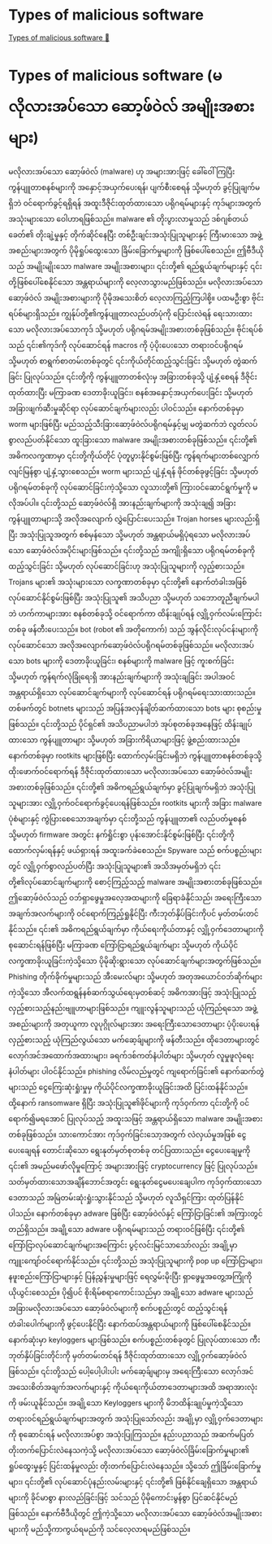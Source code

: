 # Types of malicious software

[Types of malicious software 🔗](https://www.coursera.org/learn/advanced-cybersecurity-concepts-and-capstone-project/lecture/d3yx1/types-of-malicious-software)

# Types of malicious software (မလိုလားအပ်သော ဆော့ဖ်ဝဲလ် အမျိုးအစားများ)

မလိုလားအပ်သော ဆော့ဖ်ဝဲလ် (malware) ဟု အများအားဖြင့် ခေါ်ဝေါ်ကြပြီး ကွန်ပျူတာစနစ်များကို အနှောင့်အယှက်ပေးရန်၊ ပျက်စီးစေရန် သို့မဟုတ် ခွင့်ပြုချက်မရှိဘဲ ဝင်ရောက်ခွင့်ရရှိရန် အထူးဒီဇိုင်းထုတ်ထားသော ပရိုဂရမ်များနှင့် ကုဒ်များအတွက် အသုံးများသော ဝေါဟာရဖြစ်သည်။ malware ၏ တိုးပွားလာမှုသည် ဒစ်ဂျစ်တယ်ခေတ်၏ တိုးချဲ့မှုနှင့် တိုက်ဆိုင်နေပြီး တစ်ဦးချင်းအသုံးပြုသူများနှင့် ကြီးမားသော အဖွဲ့အစည်းများအတွက် ပိုမိုရှုပ်ထွေးသော ခြိမ်းခြောက်မှုများကို ဖြစ်ပေါ်စေသည်။ ဤဗီဒီယိုသည် အမျိုးမျိုးသော malware အမျိုးအစားများ၊ ၎င်းတို့၏ ရည်ရွယ်ချက်များနှင့် ၎င်းတို့ဖြစ်ပေါ်စေနိုင်သော အန္တရာယ်များကို လေ့လာသွားမည်ဖြစ်သည်။ မလိုလားအပ်သော ဆော့ဖ်ဝဲလ် အမျိုးအစားများကို ပိုမိုအသေးစိတ် လေ့လာကြည့်ကြပါစို့။ ပထမဦးစွာ ဗိုင်းရပ်စ်များရှိသည်။ ကျွန်ုပ်တို့၏ကွန်ပျူတာလည်ပတ်ပုံကို ပြောင်းလဲရန် ရေးသားထားသော မလိုလားအပ်သောကုဒ် သို့မဟုတ် ပရိုဂရမ်အမျိုးအစားတစ်ခုဖြစ်သည်။ ဗိုင်းရပ်စ်သည် ၎င်း၏ကုဒ်ကို လုပ်ဆောင်ရန် macros ကို ပံ့ပိုးပေးသော တရားဝင်ပရိုဂရမ် သို့မဟုတ် စာရွက်စာတမ်းတစ်ခုတွင် ၎င်းကိုယ်တိုင်ထည့်သွင်းခြင်း သို့မဟုတ် တွဲဆက်ခြင်း ပြုလုပ်သည်။ ၎င်းတို့ကို ကွန်ပျူတာတစ်လုံးမှ အခြားတစ်ခုသို့ ပျံ့နှံ့စေရန် ဒီဇိုင်းထုတ်ထားပြီး မကြာခဏ ဒေတာခိုးယူခြင်း၊ စနစ်အနှောင့်အယှက်ပေးခြင်း သို့မဟုတ် အခြားဖျက်ဆီးမှုဆိုင်ရာ လုပ်ဆောင်ချက်များလည်း ပါဝင်သည်။ နောက်တစ်ခုမှာ worm များဖြစ်ပြီး မည်သည့်သီးခြားဆော့ဖ်ဝဲလ်ပရိုဂရမ်နှင့်မျှ မတွဲဆက်ဘဲ လွတ်လပ်စွာလည်ပတ်နိုင်သော ထူးခြားသော malware အမျိုးအစားတစ်ခုဖြစ်သည်။ ၎င်းတို့၏ အဓိကလက္ခဏာမှာ ၎င်းတို့ကိုယ်တိုင် ပုံတူပွားနိုင်စွမ်းဖြစ်ပြီး ကွန်ရက်များတစ်လျှောက် လျင်မြန်စွာ ပျံ့နှံ့သွားစေသည်။ worm များသည် ပျံ့နှံ့ရန် ဖိုင်တစ်ခုဖွင့်ခြင်း သို့မဟုတ် ပရိုဂရမ်တစ်ခုကို လုပ်ဆောင်ခြင်းကဲ့သို့သော လူသားတို့၏ ကြားဝင်ဆောင်ရွက်မှုကို မလိုအပ်ပါ။ ၎င်းတို့သည် ဆော့ဖ်ဝဲလ်ရှိ အားနည်းချက်များကို အသုံးချ၍ အခြားကွန်ပျူတာများသို့ အလိုအလျောက် လွှဲပြောင်းပေးသည်။ Trojan horses များလည်းရှိပြီး အသုံးပြုသူအတွက် စစ်မှန်သော သို့မဟုတ် အန္တရာယ်မရှိပုံရသော မလိုလားအပ်သော ဆော့ဖ်ဝဲလ်အပိုင်းများဖြစ်သည်။ ၎င်းတို့သည် အကျိုးရှိသော ပရိုဂရမ်တစ်ခုကို ထည့်သွင်းခြင်း သို့မဟုတ် လုပ်ဆောင်ခြင်းဟု အသုံးပြုသူများကို လှည့်စားသည်။ Trojans များ၏ အသုံးများသော လက္ခဏာတစ်ခုမှာ ၎င်းတို့၏ နောက်တံခါးအဖြစ် လုပ်ဆောင်နိုင်စွမ်းဖြစ်ပြီး အသုံးပြုသူ၏ အသိပညာ သို့မဟုတ် သဘောတူညီချက်မပါဘဲ ဟက်ကာများအား စနစ်တစ်ခုသို့ ဝင်ရောက်ကာ ထိန်းချုပ်ရန် လျှို့ဝှက်လမ်းကြောင်းတစ်ခု ဖန်တီးပေးသည်။ bot (robot ၏ အတိုကောက်) သည် အွန်လိုင်းလုပ်ငန်းများကို လုပ်ဆောင်သော အလိုအလျောက်ဆော့ဖ်ဝဲလ်ပရိုဂရမ်တစ်ခုဖြစ်သည်။ မလိုလားအပ်သော bots များကို ဒေတာခိုးယူခြင်း၊ စနစ်များကို malware ဖြင့် ကူးစက်ခြင်း သို့မဟုတ် ကွန်ရက်လုံခြုံရေးရှိ အားနည်းချက်များကို အသုံးချခြင်း အပါအဝင် အန္တရာယ်ရှိသော လုပ်ဆောင်ချက်များကို လုပ်ဆောင်ရန် ပရိုဂရမ်ရေးသားထားသည်။ တစ်ဖက်တွင် botnets များသည် အပြန်အလှန်ချိတ်ဆက်ထားသော bots များ စုစည်းမှုဖြစ်သည်။ ၎င်းတို့သည် ပိုင်ရှင်၏ အသိပညာမပါဘဲ အုပ်စုတစ်ခုအနေဖြင့် ထိန်းချုပ်ထားသော ကွန်ပျူတာများ သို့မဟုတ် အခြားကိရိယာများဖြင့် ဖွဲ့စည်းထားသည်။ နောက်တစ်ခုမှာ rootkits များဖြစ်ပြီး ထောက်လှမ်းခြင်းမရှိဘဲ ကွန်ပျူတာစနစ်တစ်ခုသို့ ထိုးဖောက်ဝင်ရောက်ရန် ဒီဇိုင်းထုတ်ထားသော မလိုလားအပ်သော ဆော့ဖ်ဝဲလ်အမျိုးအစားတစ်ခုဖြစ်သည်။ ၎င်းတို့၏ အဓိကရည်ရွယ်ချက်မှာ ခွင့်ပြုချက်မရှိဘဲ အသုံးပြုသူများအား လျှို့ဝှက်ဝင်ရောက်ခွင့်ပေးရန်ဖြစ်သည်။ rootkits များကို အခြား malware ပုံစံများနှင့် ကွဲပြားစေသောအချက်မှာ ၎င်းတို့သည် ကွန်ပျူတာ၏ လည်ပတ်မှုစနစ် သို့မဟုတ် firmware အတွင်း နက်ရှိုင်းစွာ ပုန်းအောင်းနိုင်စွမ်းဖြစ်ပြီး ၎င်းတို့ကို ထောက်လှမ်းရန်နှင့် ဖယ်ရှားရန် အထူးခက်ခဲစေသည်။ Spyware သည် စက်ပစ္စည်းများတွင် လျှို့ဝှက်စွာလည်ပတ်ပြီး အသုံးပြုသူများ၏ အသိအမှတ်မရှိဘဲ ၎င်းတို့၏လုပ်ဆောင်ချက်များကို စောင့်ကြည့်သည့် malware အမျိုးအစားတစ်ခုဖြစ်သည်။ ဤဆော့ဖ်ဝဲလ်သည် ဝဘ်ရှာဖွေမှုအလေ့အထများကို ခြေရာခံနိုင်သည်၊ အရေးကြီးသောအချက်အလက်များကို ဝင်ရောက်ကြည့်ရှုနိုင်ပြီး ကီးဘုတ်နှိပ်ခြင်းကိုပင် မှတ်တမ်းတင်နိုင်သည်။ ၎င်း၏ အဓိကရည်ရွယ်ချက်မှာ ကိုယ်ရေးကိုယ်တာနှင့် လျှို့ဝှက်ဒေတာများကို စုဆောင်းရန်ဖြစ်ပြီး မကြာခဏ ကြော်ငြာရည်ရွယ်ချက်များ သို့မဟုတ် ကိုယ်ပိုင်လက္ခဏာခိုးယူခြင်းကဲ့သို့သော ပိုမိုဆိုးရွားသော လုပ်ဆောင်ချက်များအတွက်ဖြစ်သည်။ Phishing တိုက်ခိုက်မှုများသည် အီးမေးလ်များ သို့မဟုတ် အတုအယောင်ဝဘ်ဆိုက်များကဲ့သို့သော အီလက်ထရွန်နစ်ဆက်သွယ်ရေးမှတစ်ဆင့် အဓိကအားဖြင့် အသုံးပြုသည့် လှည့်စားသည့်နည်းဗျူဟာများဖြစ်သည်။ ကျူးလွန်သူများသည် ယုံကြည်ရသော အဖွဲ့အစည်းများကို အတုယူကာ လူပုဂ္ဂိုလ်များအား အရေးကြီးသောဒေတာများ ပံ့ပိုးပေးရန် လှည့်စားသည့် ယုံကြည်လွယ်သော မက်ဆေ့ခ်ျများကို ဖန်တီးသည်။ ထိုဒေတာများတွင် လော့ဂ်အင်အထောက်အထားများ၊ ခရက်ဒစ်ကတ်နံပါတ်များ သို့မဟုတ် လူမှုဖူလုံရေးနံပါတ်များ ပါဝင်နိုင်သည်။ phishing လိမ်လည်မှုတွင် ကျရောက်ခြင်း၏ နောက်ဆက်တွဲများသည် ငွေကြေးဆုံးရှုံးမှုမှ ကိုယ်ပိုင်လက္ခဏာခိုးယူခြင်းအထိ ပြင်းထန်နိုင်သည်။ ထို့နောက် ransomware ရှိပြီး အသုံးပြုသူ၏ဖိုင်များကို ကုဒ်ဝှက်ကာ ၎င်းတို့ကို ဝင်ရောက်၍မရအောင် ပြုလုပ်သည့် အထူးသဖြင့် အန္တရာယ်ရှိသော malware အမျိုးအစားတစ်ခုဖြစ်သည်။ သားကောင်အား ကုဒ်ဝှက်ခြင်းသော့အတွက် လဲလှယ်မှုအဖြစ် ငွေပေးချေရန် တောင်းဆိုသော ရွေးနုတ်မှတ်စုတစ်ခု တင်ပြထားသည်။ ငွေပေးချေမှုကို ၎င်း၏ အမည်မဖော်လိုမှုကြောင့် အများအားဖြင့် cryptocurrency ဖြင့် ပြုလုပ်သည်။ သတ်မှတ်ထားသောအချိန်ဘောင်အတွင်း ရွေးနုတ်ငွေမပေးချေပါက ကုဒ်ဝှက်ထားသောဒေတာသည် အမြဲတမ်းဆုံးရှုံးသွားနိုင်သည် သို့မဟုတ် လူသိရှင်ကြား ထုတ်ပြန်နိုင်ပါသည်။ နောက်တစ်ခုမှာ adware ဖြစ်ပြီး ဆော့ဖ်ဝဲလ်နှင့် ကြော်ငြာခြင်း၏ အကြားတွင် တည်ရှိသည်။ အချို့သော adware ပရိုဂရမ်များသည် တရားဝင်ဖြစ်ပြီး ၎င်းတို့၏ ကြော်ငြာလုပ်ဆောင်ချက်များအကြောင်း ပွင့်လင်းမြင်သာသော်လည်း အချို့မှာ ကျူးကျော်ဝင်ရောက်နိုင်သည်။ ၎င်းတို့သည် အသုံးပြုသူများကို pop up ကြော်ငြာများ၊ နဖူးစည်းကြော်ငြာများနှင့် ပြန်ညွှန်းမှုများဖြင့် ရေလွှမ်းမိုးပြီး ရှာဖွေမှုအတွေ့အကြုံကို ယိုယွင်းစေသည်။ ပို၍ပင် စိုးရိမ်စရာကောင်းသည်မှာ အချို့သော adware များသည် အခြားမလိုလားအပ်သော ဆော့ဖ်ဝဲလ်များကို စက်ပစ္စည်းတွင် ထည့်သွင်းရန် တံခါးပေါက်များကို ဖွင့်ပေးနိုင်ပြီး နောက်ထပ်အန္တရာယ်များကို ဖြစ်ပေါ်စေနိုင်သည်။ နောက်ဆုံးမှာ keyloggers များဖြစ်သည်။ စက်ပစ္စည်းတစ်ခုတွင် ပြုလုပ်ထားသော ကီးဘုတ်နှိပ်ခြင်းတိုင်းကို မှတ်တမ်းတင်ရန် ဒီဇိုင်းထုတ်ထားသော လျှို့ဝှက်ဆော့ဖ်ဝဲလ်ဖြစ်သည်။ ၎င်းတို့သည် ပေါ့ပေါ့ပါးပါး မက်ဆေ့ခ်ျများမှ အရေးကြီးသော လော့ဂ်အင်အသေးစိတ်အချက်အလက်များနှင့် ကိုယ်ရေးကိုယ်တာဒေတာများအထိ အရာအားလုံးကို ဖမ်းယူနိုင်သည်။ အချို့သော Keyloggers များကို မိဘထိန်းချုပ်မှုကဲ့သို့သော တရားဝင်ရည်ရွယ်ချက်များအတွက် အသုံးပြုသော်လည်း အချို့မှာ လျှို့ဝှက်ဒေတာများကို စုဆောင်းရန် မလိုလားအပ်စွာ အသုံးပြုကြသည်။ နည်းပညာသည် အဆက်မပြတ် တိုးတက်ပြောင်းလဲနေသကဲ့သို့ မလိုလားအပ်သော ဆော့ဖ်ဝဲလ်ခြိမ်းခြောက်မှုများ၏ ရှုပ်ထွေးမှုနှင့် ပြင်းထန်မှုလည်း တိုးတက်ပြောင်းလဲနေသည်။ သို့သော် ဤခြိမ်းခြောက်မှုများ၊ ၎င်းတို့၏ လုပ်ဆောင်ပုံနည်းလမ်းများနှင့် ၎င်းတို့၏ ဖြစ်နိုင်ချေရှိသော အန္တရာယ်များကို ခိုင်မာစွာ နားလည်ခြင်းဖြင့် သင်သည် ပိုမိုကောင်းမွန်စွာ ပြင်ဆင်နိုင်မည်ဖြစ်သည်။ နောက်ဗီဒီယိုတွင် ဤကဲ့သို့သော မလိုလားအပ်သော ဆော့ဖ်ဝဲလ်အမျိုးအစားများကို မည်သို့ကာကွယ်ရမည်ကို သင်လေ့လာရမည်ဖြစ်သည်။
